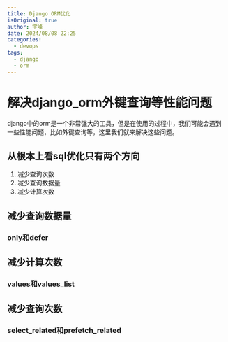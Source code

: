 ```yaml
---
title: Django ORM优化
isOriginal: true
author: 宇峰
date: 2024/08/08 22:25
categories:
  - devops
tags:
  - django
  - orm
---
```

# 解决django_orm外键查询等性能问题
django中的orm是一个非常强大的工具，但是在使用的过程中，我们可能会遇到一些性能问题，比如外键查询等，这里我们就来解决这些问题。
## 从根本上看sql优化只有两个方向
1. 减少查询次数
2. 减少查询数据量
3. 减少计算次数
## 减少查询数据量
### only和defer
## 减少计算次数
### values和values_list
## 减少查询次数
### select_related和prefetch_related

